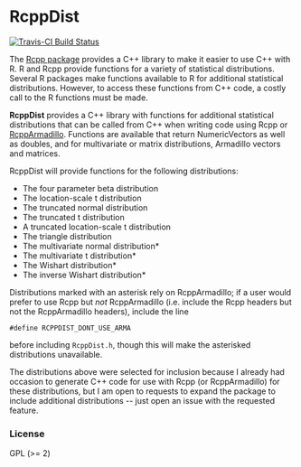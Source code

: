 # RcppDist

[![Travis-CI Build Status](https://travis-ci.org/duckmayr/RcppDist.svg?branch=master)](https://travis-ci.org/duckmayr/RcppDist)

The [Rcpp package](https://github.com/RcppCore/Rcpp) provides a C++ library to make it easier to use C++ with R. R and Rcpp provide functions for a variety of statistical distributions. Several R packages make functions available to R for additional statistical distributions. However, to access these functions from C++ code, a costly call to the R functions must be made.

**RcppDist** provides a C++ library with functions for additional statistical distributions that can be called from C++ when writing code using Rcpp or [RcppArmadillo](https://github.com/RcppCore/RcppArmadillo). Functions are available that return NumericVectors as well as doubles, and for multivariate or matrix distributions, Armadillo vectors and matrices.

RcppDist will provide functions for the following distributions:
 - The four parameter beta distribution
 - The location-scale t distribution
 - The truncated normal distribution
 - The truncated t distribution
 - A truncated location-scale t distribution
 - The triangle distribution
 - The multivariate normal distribution*
 - The multivariate t distribution*
 - The Wishart distribution*
 - The inverse Wishart distribution*
 
Distributions marked with an asterisk rely on RcppArmadillo; if a user would prefer to use Rcpp but *not* RcppArmadillo (i.e. include the Rcpp headers but not the RcppArmadillo headers), include the line

    #define RCPPDIST_DONT_USE_ARMA
    
before including `RcppDist.h`, though this will make the asterisked distributions unavailable.

The distributions above were selected for inclusion because I already had occasion to generate C++ code for use with Rcpp (or RcppArmadillo) for these distributions, but I am open to requests to expand the package to include additional distributions -- just open an issue with the requested feature.

### License

GPL (>= 2)
